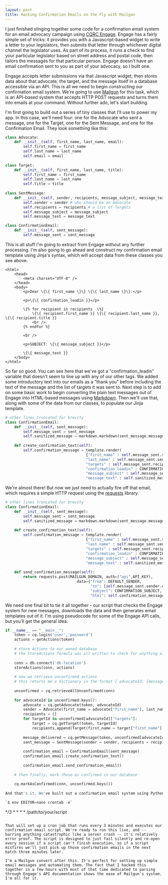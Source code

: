 ```yaml
---
layout: post
title: Hacking Confirmation Emails on the Fly with Mailgun
---
```


I just finished slinging together some code for a confirmation email system for an email advocacy campaign using [CQRC Engage](http://corporate.cqrollcall.com/cqrcengage). Engage has a fairly simple set of tricks: it provides you with a Javascript-based widget to write a letter to your legislators, then submits that letter through whichever digital channel the legislator uses. As part of its process, it runs a check to find your particular legislator based on street address and postal code, then tailors the messages for that particular person. Engage doesn't have an email confirmation sent to you as part of your advocacy, so I built one.

Engage accepts letter submissions via that Javascript widget, then stores data about that advocate, the target, and the message itself in a database accessible via an API. This is all we need to begin constructing our confirmation email system. We're going to use [Mailgun](http://www.mailgun.com) for this task, which is an API-based system that accepts HTTP POST requests and turns them into emails at your command. Without further ado, let's start building.

I'm first going to build out a series of tiny classes that I'll use to power my app. In this case, we'll need four: one for the Advocate who sent a message, one for the Target, one for the Sent Message, and one for the Confirmation Email. They look something like this:

```python
class Advocate:
	def __init__(self, first_name, last_name, email):
		self.first_name = first_name
		self.last_name = last_name
		self.email = email
		
class Target:
	def __init__(self, first_name, last_name, title):
		self.first_name = first_name
		self.last_name = last_name
		self.title = title
		
class SentMessage:
	def __init__(self, sender, recipients, message_subject, message_text):
		self.sender = sender # who should be an Advocate
		self.recipients = recipients # a list of Targets
		self.message_subject = message_subject
		self.message_text = message_text

class ConfirmationEmail:
	def __init__(self, sent_message):
		self.message_sent = sent_message
```

This is all stuff I'm going to extract from Engage without any further processing. I'm also going to go ahead and construct my confirmation email template using Jinja's syntax, which will accept data from these classes you see above.

```
<html>
	<head>
		<meta charset="UTF-8" />
	</head>
	<body>
		<p>Dear \{\{ first_name \}\} \{\{ last_name \}\}:</p>
		
		<p>\{\{ confirmation_leadin }}</p>
		
		\{% for recipient in recipients  \%}
			\{\{ recipient.first_name }} \{\{ recipient.last_name }}, \{\{ recipient.title }}
			<br />
		{% endfor %}
		
		<br />
		
		<p>SUBJECT: \{\{ message_subject }}</p>
		
		\{\{ message_text }}
	</body>
</html>
```

So far so good. You can see here that we've got a "confirmation_leadin" variable that doesn't seem to line up with any of our other tags. We added some introductory text into our emails as a "thank you" before including the text of the message and the list of targets it was sent to. Next step is to add on some basic work to begin converting the plain text messages out of Engage into HTML-based messages using [Markdown](https://pythonhosted.org/Markdown/reference.html). Then we'll use that, along with some of the data from our classes, to populate our Jinja template.

```python
# other lines truncated for brevity
class ConfirmationEmail: 
	def __init__(self, sent_message):
		self.message_sent = sent_message
		self.sanitized_message = markdown.markdown(sent_message.message_text, safe_mode='replace')
	
	def create_confirmation_text(self):
		self.confirmation_message = template.render( 
									{"first_name" : self.message_sent.sender.first_name,
								   	"last_name" : self.message_sent.sender.last_name, 
								   	"targets" : self.message_sent.recipients,
								   	"confirmation_leadin" : CONFIRMATION_LEADIN,
								   	"message_subject" : self.message_sent.message_subject,
								   	"message_text" : self.sanitized_message})
```

We're almost there! But now we just need to actually fire off that email, which requires a simple HTTP request using the [requests](http://docs.python-requests.org/en/latest/) library.

```python
# other lines truncated for brevity
class ConfirmationEmail: 
	def __init__(self, sent_message):
		self.message_sent = sent_message
		self.sanitized_message = markdown.markdown(sent_message.message_text, safe_mode='replace')
	
	def create_confirmation_text(self):
		self.confirmation_message = template.render( 
									{"first_name" : self.message_sent.sender.first_name,
								   	"last_name" : self.message_sent.sender.last_name, 
								   	"targets" : self.message_sent.recipients,
								   	"confirmation_leadin" : CONFIRMATION_LEADIN,
								   	"message_subject" : self.message_sent.message_subject,
								   	"message_text" : self.sanitized_message})
	
	def send_confirmation_message(self):
		return requests.post(MAILGUN_DOMAIN, auth=("api",API_KEY), 
								data={"from": DEFAULT_SENDER,
									  "to": [self.message_sent.sender.email],
									  "subject": CONFIRMATION_SUBJECT,
									  "html": self.confirmation_message})
```

We need one final bit to tie it all together - our script that checks the Engage system for new messages, downloads the data and then generates email templates out of it. I'm using pseudocode for some of the Engage API calls, but you'll get the general idea.

```python
if __name__ == "__main__":
	token = cq.login('user','password')
	actions = getActions(token)
	
	# store Actions to our owned database
	# the StoreActions formula was all written to check for anything already in the database and filter out those results
	
	conn = db.connect('db-location')	
	storeActions(conn, actions)
	
	# now we retrieve unconfirmed actions
	# this returns me a dictionary in the format { advocateId: {messageId: X, targets: [Y, Z, ...]}}  
	
	unconfirmed = cq.retrieveAllUnconfirmed(conn)
	
	for advocateId in unconfirmed.keys():
		advocate = cq.getAdvocate(token, advocateId)
		sender = Advocate(first_name = advocate["first_name"], last_name = advocate["last_name"], email = advocate["email"])
		recipients = []
		for targetId in unconfirmed[advocateId]["targets"]:
			target = cq.getTarget(token, targetId)
			recipients.append(Target(first_name = target["first_name"], last_name = target["last_name"], title = target["title"]))
		
		message_delivered = cq.getMessage(token, unconfirmed[advocateId]["messageId"])
		sent_message = SentMessage(sender = sender, recipients = recipients, message_subject = message_delivered["message_subject"], message_text = message_delivered["message_body"])
		
		confirmation_email = ConfirmationEmail(sent_message)
		confirmation_email.create_confirmation_text()
		
		confirmation_email.send_confirmation_email()
	 
	# then finally, mark those as confirmed in our database
	
	cq.markAsConfirmed(conn, unconfirmed.keys())
	
And that's it. We've built out a confirmation email system using Python - not very pretty, but it sure knows how to get the job done. Our final task is to run this puppy on a schedule using cron:

`$ env EDITOR=nano crontab -e`

```
*/3 * * * * /path/to/your/script
```

That will set up a cron job that runs every 3 minutes and executes our confirmation email script. We're ready to run this live, and -- barring anything catastrophic like a server crash -- it's relatively error proof. The script is designed to just fail silently and re-open every session if a script can't finish execution, so if a script misfires we'll just pick up those confirmation emails in the next batch three minutes later.

I'm a Mailgun convert after this. It's perfect for setting up simple email messages and automating them. The fact that I hacked this together in a few hours with most of that time dedicated to parsing through Engage's API documentation shows the ease of Mailgun's system. I'm all for it.